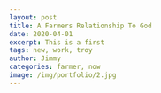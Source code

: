 ```yaml
---
layout: post
title: A Farmers Relationship To God
date: 2020-04-01
excerpt: This is a first
tags: new, work, troy
author: Jimmy
categories: farmer, now
image: /img/portfolio/2.jpg
---
```

